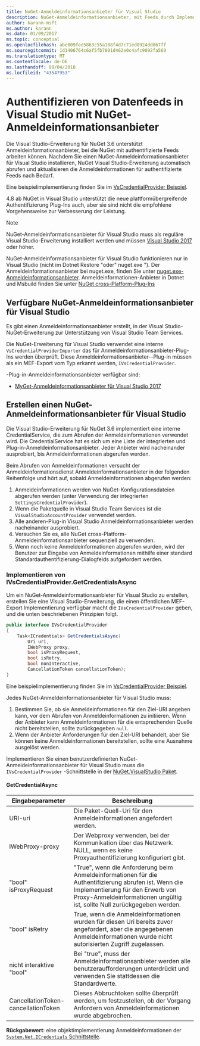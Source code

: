 ```yaml
---
title: NuGet-Anmeldeinformationsanbieter für Visual Studio
description: NuGet-Anmeldeinformationsanbieter, mit Feeds durch Implementieren der IVsCredentialProvider-Schnittstelle in Visual Studio-Erweiterung authentifizieren.
author: karann-msft
ms.author: karann
ms.date: 01/09/2017
ms.topic: conceptual
ms.openlocfilehash: abe009fee5863c55a188f4d7c71ed0924dd067ff
ms.sourcegitcommit: 1d1406764c6af5fb7801d462e0c4afc9092fa569
ms.translationtype: MT
ms.contentlocale: de-DE
ms.lasthandoff: 09/04/2018
ms.locfileid: "43547953"
---
```

# <a name="authenticating-feeds-in-visual-studio-with-nuget-credential-providers"></a>Authentifizieren von Datenfeeds in Visual Studio mit NuGet-Anmeldeinformationsanbieter

Die Visual Studio-Erweiterung für NuGet 3.6 unterstützt Anmeldeinformationsanbieter, bei die NuGet mit authentifizierte Feeds arbeiten können.
Nachdem Sie einen NuGet-Anmeldeinformationsanbieter für Visual Studio installieren, NuGet Visual Studio-Erweiterung automatisch abrufen und aktualisieren die Anmeldeinformationen für authentifizierte Feeds nach Bedarf.

Eine beispielimplementierung finden Sie im [VsCredentialProvider Beispiel](https://github.com/NuGet/Samples/tree/master/VsCredentialProvider).

4.8 ab NuGet in Visual Studio unterstützt die neue plattformübergreifende Authentifizierung Plug-Ins auch, aber sie sind nicht die empfohlene Vorgehensweise zur Verbesserung der Leistung.

> [!Note]
> NuGet-Anmeldeinformationsanbieter für Visual Studio muss als reguläre Visual Studio-Erweiterung installiert werden und müssen [Visual Studio 2017](http://aka.ms/vs/15/release/vs_enterprise.exe) oder höher.
>
> NuGet-Anmeldeinformationsanbieter für Visual Studio funktionieren nur in Visual Studio (nicht im Dotnet Restore "oder" nuget.exe "). Der Anmeldeinformationsanbieter bei nuget.exe, finden Sie unter [nuget.exe-Anmeldeinformationsanbieter](nuget-exe-Credential-providers.md).
> Anmeldeinformationen-Anbieter in Dotnet und Msbuild finden Sie unter [NuGet cross-Platform-Plug-Ins](nuget-cross-platform-authentication-plugin.md)

## <a name="available-nuget-credential-providers-for-visual-studio"></a>Verfügbare NuGet-Anmeldeinformationsanbieter für Visual Studio

Es gibt einen Anmeldeinformationsanbieter erstellt, in der Visual Studio-NuGet-Erweiterung zur Unterstützung von Visual Studio Team Services.

Die NuGet-Erweiterung für Visual Studio verwendet eine interne `VsCredentialProviderImporter` das für Anmeldeinformationsanbieter-Plug-Ins werden überprüft. Diese Anmeldeinformationsanbieter--Plug-in müssen als ein MEF-Export vom Typ erkannt werden, `IVsCredentialProvider`.

-Plug-in-Anmeldeinformationsanbieter verfügbar sind:

- [MyGet-Anmeldeinformationsanbieter für Visual Studio 2017](http://docs.myget.org/docs/reference/credential-provider-for-visual-studio)

## <a name="creating-a-nuget-credential-provider-for-visual-studio"></a>Erstellen einen NuGet-Anmeldeinformationsanbieter für Visual Studio

Die Visual Studio-Erweiterung für NuGet 3.6 implementiert eine interne CredentialService, die zum Abrufen der Anmeldeinformationen verwendet wird. Die CredentialService hat es sich um eine Liste der integrierten und Plug-in-Anmeldeinformationsanbieter. Jeder Anbieter wird nacheinander ausprobiert, bis Anmeldeinformationen abgerufen werden.

Beim Abrufen von Anmeldeinformationen versucht der Anmeldeinformationsdienst Anmeldeinformationsanbieter in der folgenden Reihenfolge und hört auf, sobald Anmeldeinformationen abgerufen werden:

1. Anmeldeinformationen werden von NuGet-Konfigurationsdateien abgerufen werden (unter Verwendung der integrierten `SettingsCredentialProvider`).
1. Wenn die Paketquelle in Visual Studio Team Services ist die `VisualStudioAccountProvider` verwendet werden.
1. Alle anderen-Plug-in Visual Studio Anmeldeinformationsanbieter werden nacheinander ausprobiert.
1. Versuchen Sie es, alle NuGet cross-Platform-Anmeldeinformationsanbieter sequenziell zu verwenden.
1. Wenn noch keine Anmeldeinformationen abgerufen wurden, wird der Benutzer zur Eingabe von Anmeldeinformationen mithilfe einer standard Standardauthentifizierung-Dialogfelds aufgefordert werden.

### <a name="implementing-ivscredentialprovidergetcredentialsasync"></a>Implementieren von IVsCredentialProvider.GetCredentialsAsync

Um ein NuGet-Anmeldeinformationsanbieter für Visual Studio zu erstellen, erstellen Sie eine Visual Studio-Erweiterung, die einen öffentlichen MEF-Export Implementierung verfügbar macht die `IVsCredentialProvider` geben, und die unten beschriebenen Prinzipien folgt.

```cs
public interface IVsCredentialProvider
{
    Task<ICredentials> GetCredentialsAsync(
        Uri uri,
        IWebProxy proxy,
        bool isProxyRequest,
        bool isRetry,
        bool nonInteractive,
        CancellationToken cancellationToken);
}
```

Eine beispielimplementierung finden Sie im [VsCredentialProvider Beispiel](https://github.com/NuGet/Samples/tree/master/VsCredentialProvider).

Jedes NuGet-Anmeldeinformationsanbieter für Visual Studio muss:

1. Bestimmen Sie, ob sie Anmeldeinformationen für den Ziel-URI angeben kann, vor dem Abrufen von Anmeldeinformationen zu initiieren. Wenn der Anbieter kann Anmeldeinformationen für die entsprechenden Quelle nicht bereitstellen, sollte zurückgegeben `null`.
1. Wenn der Anbieter Anforderungen für den Ziel-URI behandelt, aber Sie können keine Anmeldeinformationen bereitstellen, sollte eine Ausnahme ausgelöst werden.

Implementieren Sie einen benutzerdefinierten NuGet-Anmeldeinformationsanbieter für Visual Studio muss die `IVsCredentialProvider` -Schnittstelle in der [NuGet.VisualStudio Paket](https://www.nuget.org/packages/NuGet.VisualStudio/).

#### <a name="getcredentialasync"></a>GetCredentialAsync

| Eingabeparameter |Beschreibung|
| ----------------|-----------|
| URI-uri | Die Paket-Quell-Uri für den Anmeldeinformationen angefordert werden.|
| IWebProxy-proxy | Der Webproxy verwenden, bei der Kommunikation über das Netzwerk. NULL, wenn es keine Proxyauthentifizierung konfiguriert gibt. |
| "bool" isProxyRequest | "True", wenn die Anforderung beim Anmeldeinformationen für die Authentifizierung abrufen ist. Wenn die Implementierung für den Erwerb von Proxy-Anmeldeinformationen ungültig ist, sollte Null zurückgegeben werden. |
| "bool" isRetry | True, wenn die Anmeldeinformationen wurden für diesen Uri bereits zuvor angefordert, aber die angegebenen Anmeldeinformationen wurde nicht autorisierten Zugriff zugelassen. |
| nicht interaktive "bool" | Bei "true", muss der Anmeldeinformationsanbieter werden alle benutzeraufforderungen unterdrückt und verwenden Sie stattdessen die Standardwerte. |
| CancellationToken-cancellationToken | Dieses Abbruchtoken sollte überprüft werden, um festzustellen, ob der Vorgang Anfordern von Anmeldeinformationen wurde abgebrochen. |

**Rückgabewert**: eine objektimplementierung Anmeldeinformationen der [ `System.Net.ICredentials` Schnittstelle](/dotnet/api/system.net.icredentials?view=netstandard-2.0).

